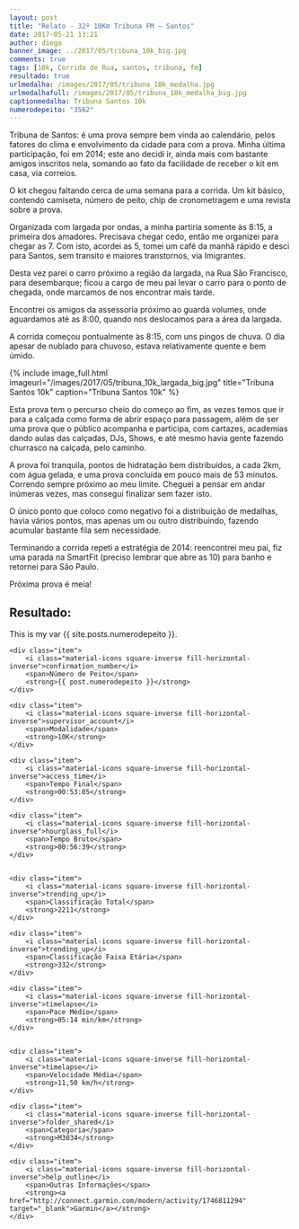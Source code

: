 ```yaml
---
layout: post
title: "Relato - 32º 10Km Tribuna FM – Santos"
date: 2017-05-21 13:21
author: diego
banner_image: ../2017/05/tribuna_10k_big.jpg
comments: true
tags: [10k, Corrida de Rua, santos, tribuna, fm]
resultado: true
urlmedalha: /images/2017/05/tribuna_10k_medalha.jpg
urlmedalhafull: /images/2017/05/tribuna_10k_medalha_big.jpg
captionmedalha: Tribuna Santos 10k
numerodepeito: "3562"
---
```


Tribuna de Santos: é uma prova sempre bem vinda ao calendário, pelos fatores do clima e envolvimento da cidade para com a prova. Minha última participação, foi em 2014; este ano decidi ir, ainda mais com bastante amigos inscritos nela, somando ao fato da facilidade de receber o kit em casa, via correios.

<!--more-->

O kit chegou faltando cerca de uma semana para a corrida. Um kit básico, contendo camiseta, número de peito, chip de cronometragem e uma revista sobre a prova.

Organizada com largada por ondas, a minha partiria somente às 8:15, a primeira dos amadores. Precisava chegar cedo, então me organizei para chegar as 7. Com isto, acordei as 5, tomei um café da manhã rápido e desci para Santos, sem transito e maiores transtornos, via Imigrantes.

Desta vez parei o carro próximo a região da largada, na Rua São Francisco, para desembarque; ficou a cargo de meu pai levar o carro para o ponto de chegada, onde marcamos de nos encontrar mais tarde.

Encontrei os amigos da assessoria próximo ao guarda volumes, onde aguardamos até as 8:00, quando nos deslocamos para a área da largada.

A corrida começou pontualmente às 8:15, com uns pingos de chuva. O dia apesar de nublado para chuvoso, estava relativamente quente e bem úmido.

{% include image_full.html imageurl="/images/2017/05/tribuna_10k_largada_big.jpg" title="Tribuna Santos 10k" caption="Tribuna Santos 10k" %}

Esta prova tem o percurso cheio do começo ao fim, as vezes temos que ir para a calçada como forma de abrir espaço para passagem, além de ser uma prova que o público acompanha e participa, com cartazes, academias dando aulas das calçadas, DJs, Shows, e até mesmo havia gente fazendo churrasco na calçada, pelo caminho.

A prova foi tranquila, pontos de hidratação bem distribuídos, a cada 2km, com água gelada, e uma prova concluída em pouco mais de 53 minutos. Correndo sempre próximo ao meu limite. Cheguei a pensar em andar inúmeras vezes, mas consegui finalizar sem fazer isto.

O único ponto que coloco como negativo foi a distribuição de medalhas, havia vários pontos, mas apenas um ou outro distribuindo, fazendo acumular bastante fila sem necessidade.

Terminando a corrida repeti a estratégia de 2014: reencontrei meu pai, fiz uma parada na SmartFit (preciso lembrar que abre as 10) para banho e retornei para São Paulo.

Próxima prova é meia!

## Resultado:


  <p>This is my var {{ site.posts.numerodepeito }}.</p>


<div class="row">


<div class="iconos clearfix col-md-8">

	<div class="item">
		<i class="material-icons square-inverse fill-horizontal-inverse">confirmation_number</i>
		<span>Número de Peito</span>
		<strong>{{ post.numerodepeito }}</strong>
	</div>

	<div class="item">
		<i class="material-icons square-inverse fill-horizontal-inverse">supervisor_account</i>
		<span>Modalidade</span>
		<strong>10K</strong>
	</div>

	<div class="item">
		<i class="material-icons square-inverse fill-horizontal-inverse">access_time</i>
		<span>Tempo Final</span>
		<strong>00:53:05</strong>
	</div>

	<div class="item">
		<i class="material-icons square-inverse fill-horizontal-inverse">hourglass_full</i>
		<span>Tempo Bruto</span>
		<strong>00:56:39</strong>
	</div>


	<div class="item">
		<i class="material-icons square-inverse fill-horizontal-inverse">trending_up</i>
		<span>Classificação Total</span>
		<strong>2211</strong>
	</div>

	<div class="item">
		<i class="material-icons square-inverse fill-horizontal-inverse">trending_up</i>
		<span>Classificação Faixa Etária</span>
		<strong>332</strong>
	</div>

	<div class="item">
		<i class="material-icons square-inverse fill-horizontal-inverse">timelapse</i>
		<span>Pace Médio</span>
		<strong>05:14 min/km</strong>
	</div>


	<div class="item">
		<i class="material-icons square-inverse fill-horizontal-inverse">timelapse</i>
		<span>Velocidade Média</span>
		<strong>11,50 km/h</strong>
	</div>

	<div class="item">
		<i class="material-icons square-inverse fill-horizontal-inverse">folder_shared</i>
		<span>Categoria</span>
		<strong>M3034</strong>
	</div>

	<div class="item">
		<i class="material-icons square-inverse fill-horizontal-inverse">help_outline</i>
		<span>Outras Informações</span>
		<strong><a href="http://connect.garmin.com/modern/activity/1746811294" target="_blank">Garmin</a></strong>
	</div>

</div>
</div>
